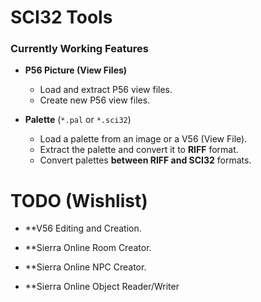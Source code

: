 # SCI32 Tools

### Currently Working Features

- **P56 Picture (View Files)**
  - Load and extract P56 view files.
  - Create new P56 view files.

- **Palette** (`*.pal` or `*.sci32`)
  - Load a palette from an image or a V56 (View File).
  - Extract the palette and convert it to **RIFF** format.
  - Convert palettes **between RIFF and SCI32** formats.

# TODO (Wishlist)

- **V56 Editing and Creation.

- **Sierra Online Room Creator.

- **Sierra Online NPC Creator.

- **Sierra Online Object Reader/Writer